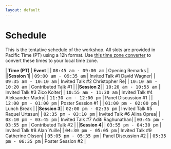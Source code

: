 ```yaml
---
layout: default
---
```


# Schedule

This is the tentative schedule of the workshop. All slots are provided
in Pacific Time (PT) using
a 12h format. Use [this time zone converter](https://www.thetimezoneconverter.com) to convert
these times to your local time zone.

| **Time (PT)** | **Event** |
| <span style="font-family: monospace;">08:45 am - 09:00 am</span> | Opening Remarks |
||**Session 1**|
| <span style="font-family: monospace;">09:00 am - 09:35 am</span> | Invited Talk #1 David Wagner|
| <span style="font-family: monospace;">09:35 am - 10:10 am</span> | Invited Talk #2 Christopher Re|
| <span style="font-family: monospace;">10:10 am - 10:20 am</span> | Contributed Talk #1 |
||**Session 2**|
| <span style="font-family: monospace;">10:20 am - 10:55 am</span> | Invited Talk #3 Zico Kolter|
| <span style="font-family: monospace;">10:55 am - 11:30 am</span> | Invited Talk #4 Aleksander Madry|
| <span style="font-family: monospace;">11:30 am - 12:00 pm</span> | Panel Discussion #1 |
| <span style="font-family: monospace;">12:00 pm - 01:00 pm</span> | Poster Session #1 |
| <span style="font-family: monospace;">01:00 pm - 02:00 pm</span> | Lunch Break |
||**Session 3**|
| <span style="font-family: monospace;">02:00 pm - 02:35 pm</span> | Invited Talk #5 Raquel Urtasun|
| <span style="font-family: monospace;">02:35 pm - 03:10 pm</span> | Invited Talk #6 Alina Oprea|
| <span style="font-family: monospace;">03:10 pm - 03:45 pm</span> | Invited Talk #7 Aditi Raghunathan|
| <span style="font-family: monospace;">03:45 pm - 03:55 pm</span> | Contributed Talk #2 |
||**Session 4**|
| <span style="font-family: monospace;">03:55 pm - 04:30 pm</span> | Invited Talk #8 Alan Yuille|
| <span style="font-family: monospace;">04:30 pm - 05:05 pm</span> | Invited Talk #9 Catherine Olsson|
| <span style="font-family: monospace;">05:05 pm - 05:35 pm</span> | Panel Discussion #2 |
| <span style="font-family: monospace;">05:35 pm - 06:35 pm</span> | Poster Session #2 |

